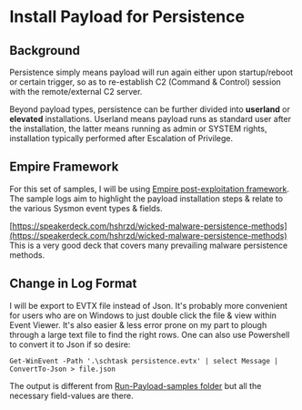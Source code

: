 # Install Payload for Persistence
## Background
Persistence simply means payload will run again either upon startup/reboot or certain trigger, so as to re-establish C2 (Command & Control) session with the remote/external C2 server. 

Beyond payload types, persistence can be further divided into **userland** or **elevated** installations. Userland means payload runs as standard user after the installation, the latter means running as admin or SYSTEM rights, installation typically performed after Escalation of Privilege.

## Empire Framework

For this set of samples, I will be using [Empire post-exploitation framework](https://github.com/EmpireProject/Empire). The sample logs aim to highlight the payload installation steps & relate to the various Sysmon event types & fields.

[https://speakerdeck.com/hshrzd/wicked-malware-persistence-methods](https://speakerdeck.com/hshrzd/wicked-malware-persistence-methods) This is a very good deck that covers many prevailing malware persistence methods.

## Change in Log Format
I will be export to EVTX file instead of Json. It's probably more convenient for users who are on Windows to just double click the file & view within Event Viewer. It's also easier & less error prone on my part to plough through a large text file to find the right rows. One can also use Powershell to convert it to Json if so desire:

`Get-WinEvent -Path '.\schtask persistence.evtx' | select Message | ConvertTo-Json > file.json`

The output is different from [Run-Payload-samples folder](https://github.com/jymcheong/SysmonResources/tree/master/6.%20Sample%20Data/stage%202%20(Get%20In)/2.%20run%20payloads) but all the necessary field-values are there. 
